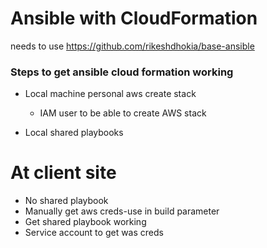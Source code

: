 # Ansible with CloudFormation

needs to use https://github.com/rikeshdhokia/base-ansible

### Steps to get ansible cloud formation working

- Local machine personal aws create stack
  - IAM user to be able to create AWS stack

- Local shared playbooks

# At client site
- No shared playbook
- Manually get aws creds-use in build parameter
- Get shared playbook working
- Service account to get was creds
